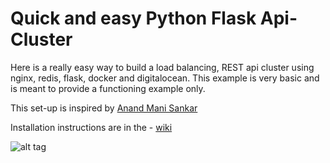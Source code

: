 # Quick and easy Python Flask Api-Cluster
Here is a really easy way to build a load balancing, REST api cluster using nginx, redis, flask, docker and digitalocean.
This example is very basic and is meant to provide a functioning example only.

This set-up is inspired by [Anand Mani Sankar](http://anandmanisankar.com/posts/docker-container-nginx-node-redis-example/)

Installation instructions are in the - [wiki](https://github.com/sceene/python-flask-nginx-redis-docker-cluster/wiki)

![alt tag](https://sceene.s3.amazonaws.com/DockerSample.png)

